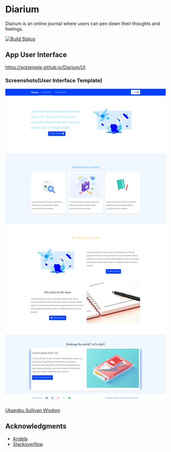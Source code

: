 # Diarium
Diarium is an online journal where users can pen down their thoughts and feelings.

[![Build Status](https://travis-ci.org/wiztemple/Diarium.svg?branch=develop)](https://travis-ci.org/wiztemple/Diarium)

## App User Interface
 https://wiztemple.github.io/Diarium/UI

 ### Screenshots(User Interface Template)

![alt](./screenshots/landing.png)

[Ukaegbu Sullivan Wisdom](http://github.com/wiztemple)

## Acknowledgments

- [Andela](http://andela.com)
- [Stackoverflow](stackoverflow.com)